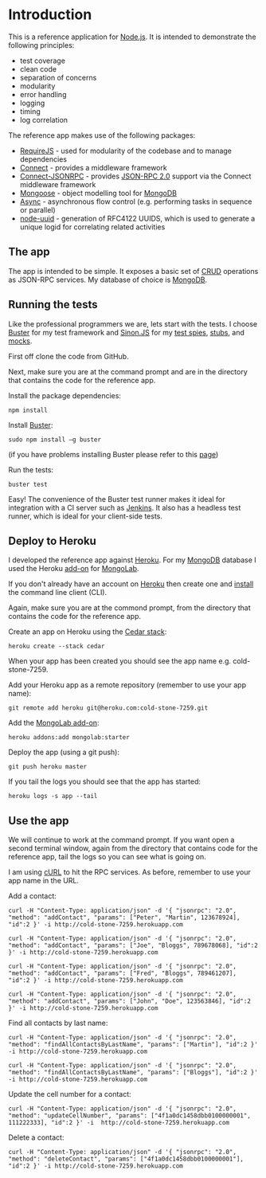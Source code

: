 Introduction
============
This is a reference application for [Node.js](http://nodejs.org/). It is intended to demonstrate the following principles:
* test coverage
* clean code
* separation of concerns
* modularity
* error handling
* logging
* timing
* log correlation

The reference app makes use of the following packages:
* [RequireJS](http://requirejs.org/) - used for modularity of the codebase and to manage dependencies
* [Connect](https://github.com/senchalabs/connect) - provides a middleware framework 
* [Connect-JSONRPC](https://github.com/visionmedia/connect-jsonrpc) - provides [JSON-RPC 2.0](http://jsonrpc.org/spec.html) support via the Connect middleware framework
* [Mongoose](http://mongoosejs.com/) - object modelling tool for [MongoDB](http://www.mongodb.org/)
* [Async](https://github.com/caolan/async) - asynchronous flow control (e.g. performing tasks in sequence or parallel) 
* [node-uuid](https://github.com/broofa/node-uuid) - generation of RFC4122 UUIDS, which is used to generate a unique logid for correlating related activities


The app
-------
The app is intended to be simple. It exposes a basic set of [CRUD](http://en.wikipedia.org/wiki/Create,_read,_update_and_delete) operations as JSON-RPC services. My database of choice is [MongoDB](http://www.mongodb.org/).


Running the tests
-----------------
Like the professional programmers we are, lets start with the tests. I choose [Buster](http://busterjs.org/) for my test framework and [Sinon.JS](http://sinonjs.org/) for my [test spies](http://xunitpatterns.com/Test%20Spy.html), [stubs](http://xunitpatterns.com/Test%20Stub.html), and [mocks](http://xunitpatterns.com/Mock%20Object.html).

First off clone the code from GitHub.

Next, make sure you are at the command prompt and are in the directory that contains the code for the reference app.

Install the package dependencies:

	npm install

Install [Buster](http://busterjs.org/):

	sudo npm install –g buster 

(if you have problems installing Buster please refer to this [page](http://busterjs.org/docs/getting-started/))

Run the tests:

	buster test

Easy! The convenience of the Buster test runner makes it ideal for integration with a CI server such as [Jenkins](http://jenkins-ci.org/). It also has a headless test runner, which is ideal for your client-side tests.


Deploy to Heroku
----------------
I developed the reference app against [Heroku](http://www.heroku.com/). For my [MongoDB](http://www.mongodb.org/) database I used the Heroku [add-on](http://addons.heroku.com/) for [MongoLab](https://mongolab.com/home).

If you don't already have an account on [Heroku](http://www.heroku.com/) then create one and [install](http://devcenter.heroku.com/articles/heroku-command) the command line client (CLI).

Again, make sure you are at the commond prompt, from the directory that contains the code for the reference app.

Create an app on Heroku using the [Cedar stack](http://devcenter.heroku.com/articles/cedar):

	heroku create --stack cedar

When your app has been created you should see the app name e.g. cold-stone-7259.

Add your Heroku app as a remote repository (remember to use your app name):

	git remote add heroku git@heroku.com:cold-stone-7259.git

Add the [MongoLab add-on](http://addons.heroku.com/mongolab):

	heroku addons:add mongolab:starter

Deploy the app (using a git push):

	git push heroku master

If you tail the logs you should see that the app has started:

	heroku logs -s app --tail


Use the app
-----------

We will continue to work at the command prompt. If you want open a second terminal window, again from the directory that contains code for the reference app, tail the logs so you can see what is going on.

I am using [cURL](http://curl.haxx.se/) to hit the RPC services. As before, remember to use your app name in the URL.

Add a contact:

	curl -H "Content-Type: application/json" -d '{ "jsonrpc": "2.0", "method": "addContact", "params": ["Peter", "Martin", 123678924], "id":2 }' -i http://cold-stone-7259.herokuapp.com

	curl -H "Content-Type: application/json" -d '{ "jsonrpc": "2.0", "method": "addContact", "params": ["Joe", "Bloggs", 789678068], "id":2 }' -i http://cold-stone-7259.herokuapp.com

	curl -H "Content-Type: application/json" -d '{ "jsonrpc": "2.0", "method": "addContact", "params": ["Fred", "Bloggs", 789461207], "id":2 }' -i http://cold-stone-7259.herokuapp.com

	curl -H "Content-Type: application/json" -d '{ "jsonrpc": "2.0", "method": "addContact", "params": ["John", "Doe", 123563846], "id":2 }' -i http://cold-stone-7259.herokuapp.com

Find all contacts by last name:

	curl -H "Content-Type: application/json" -d '{ "jsonrpc": "2.0", "method": "findAllContactsByLastName", "params": ["Martin"], "id":2 }' -i http://cold-stone-7259.herokuapp.com

	curl -H "Content-Type: application/json" -d '{ "jsonrpc": "2.0", "method": "findAllContactsByLastName", "params": ["Bloggs"], "id":2 }' -i http://cold-stone-7259.herokuapp.com

Update the cell number for a contact:

	curl -H "Content-Type: application/json" -d '{ "jsonrpc": "2.0", "method": "updateCellNumber", "params": ["4f1a0dc1458dbb0100000001", 111222333], "id":2 }' -i  http://cold-stone-7259.herokuapp.com

Delete a contact:

	curl -H "Content-Type: application/json" -d '{ "jsonrpc": "2.0", "method": "deleteContact", "params": ["4f1a0dc1458dbb0100000001"], "id":2 }' -i http://cold-stone-7259.herokuapp.com
